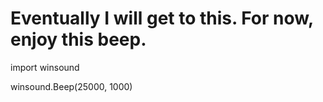 # Eventually I will get to this. For now, enjoy this beep.
import winsound

winsound.Beep(25000, 1000)
